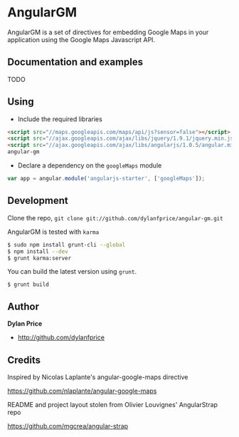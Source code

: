 # AngularGM

AngularGM is a set of directives for embedding Google Maps in your application using the Google Maps Javascript API.


## Documentation and examples

TODO


## Using

* Include the required libraries

>
``` html
<script src="//maps.googleapis.com/maps/api/js?sensor=false"></script>
<script src="//ajax.googleapis.com/ajax/libs/jquery/1.9.1/jquery.min.js"></script>
<script src="//ajax.googleapis.com/ajax/libs/angularjs/1.0.5/angular.min.js"></script>
angular-gm
```

* Declare a dependency on the `googleMaps` module

>
``` javascript
var app = angular.module('angularjs-starter', ['googleMaps']);
```

## Development

Clone the repo, `git clone git://github.com/dylanfprice/angular-gm.git`

AngularGM is tested with `karma`

>
``` bash
$ sudo npm install grunt-cli --global
$ npm install --dev
$ grunt karma:server
```

You can build the latest version using `grunt`.

>
	$ grunt build


## Author

**Dylan Price**

* http://github.com/dylanfprice

## Credits

Inspired by Nicolas Laplante's angular-google-maps directive

  https://github.com/nlaplante/angular-google-maps

README and project layout stolen from Olivier Louvignes' AngularStrap repo

  https://github.com/mgcrea/angular-strap
